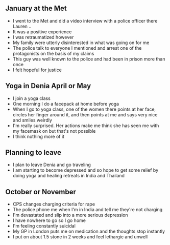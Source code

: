 ## January at the Met

- I went to the Met and did a video interview with a police officer there Lauren ..
- It was a positive experience
- I was retraumatized however
- My family were utterly disinterested in what was going on for me
- The police talk to everyone I mentioned and arrest one of the protagonists on the basis of my claims
- This guy was well known to the police and had been in prison more than once
- I felt hopeful for justice

## Yoga in Denia April or May

- I join a yoga class 
- One morning I do a facepack at home before yoga
- When I go to yoga class, one of the women there points at her face, circles her finger around it, and then points at me and says very nice and smiles weirdly
- I'm really surprised. Her actions make me think she has seen me with my facemask on but that's not possible
- I think nothing more of it 

## Planning to leave

- I plan to leave Denia and go traveling
- I am starting to become depressed and so hope to get some relief by doing yoga and healing retreats in India and Thailand

## October or November 

- CPS changes charging criteria for rape
- The police phone me when I'm in India and tell me they're not charging
- I'm devastated and slip into a more serious depression
- I have nowhere to go so I go home
- I'm feeling constantly suicidal
- My GP in London puts me on medication and the thoughts stop instantly
- I put on about 1.5 stone in 2 weeks and feel lethargic and unwell
